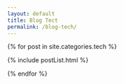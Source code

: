 ```yaml
---
layout: default
title: Blog Tect
permalink: /blog-tech/
---
```


{% for post in site.categories.tech %}

{% include postList.html %}
  
{% endfor %}
